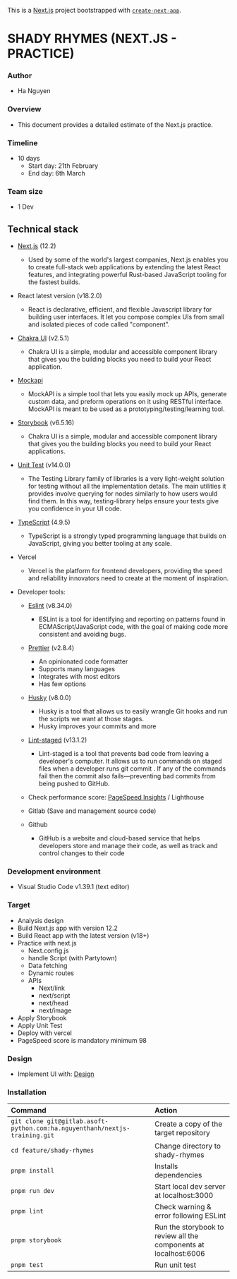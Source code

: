 This is a [Next.js](https://nextjs.org/) project bootstrapped with [`create-next-app`](https://github.com/vercel/next.js/tree/canary/packages/create-next-app).

# SHADY RHYMES (NEXT.JS - PRACTICE)

### Author

- Ha Nguyen

### Overview

- This document provides a detailed estimate of the Next.js practice.

### Timeline

- 10 days
  - Start day: 21th February
  - End day: 6th March

### Team size

- 1 Dev

## Technical stack

- [Next.js](https://nextjs.org/) (12.2)

  - Used by some of the world's largest companies, Next.js enables you to create full-stack web applications by extending the latest React features, and integrating powerful Rust-based JavaScript tooling for the fastest builds.

- React latest version (v18.2.0)

  - React is declarative, efficient, and flexible Javascript library for building user interfaces. It let you compose complex UIs from small and isolated pieces of code called "component".

- [Chakra UI](https://chakra-ui.com/) (v2.5.1)

  - Chakra UI is a simple, modular and accessible component library that gives you the building blocks you need to build your React application.

- [Mockapi](http://mockapi.io/)

  - MockAPI is a simple tool that lets you easily mock up APIs, generate custom data, and preform operations on it using RESTful interface. MockAPI is meant to be used as a prototyping/testing/learning tool.

- [Storybook](https://storybook.js.org/) (v6.5.16)

  - Chakra UI is a simple, modular and accessible component library that gives you the building blocks you need to build your React applications.

- [Unit Test](https://testing-library.com/docs/react-testing-library/intro/) (v14.0.0)

  - The Testing Library family of libraries is a very light-weight solution for testing without all the implementation details. The main utilities it provides involve querying for nodes similarly to how users would find them. In this way, testing-library helps ensure your tests give you confidence in your UI code.

- [TypeScript](https://www.typescriptlang.org/) (4.9.5)

  - TypeScript is a strongly typed programming language that builds on JavaScript, giving you better tooling at any scale.

- Vercel

  - Vercel is the platform for frontend developers, providing the speed and reliability innovators need to create at the moment of inspiration.

- Developer tools:

  - [Eslint](https://eslint.org/docs/latest/user-guide/getting-started) (v8.34.0)

    - ESLint is a tool for identifying and reporting on patterns found in ECMAScript/JavaScript code, with the goal of making code more consistent and avoiding bugs.

  - [Prettier](https://prettier.io/) (v2.8.4)

    - An opinionated code formatter
    - Supports many languages
    - Integrates with most editors
    - Has few options

  - [Husky](https://www.npmjs.com/package/husky) (v8.0.0)

    - Husky is a tool that allows us to easily wrangle Git hooks and run the scripts we want at those stages.
    - Husky improves your commits and more

  - [Lint-staged](https://www.npmjs.com/package/lint-staged) (v13.1.2)

    - Lint-staged is a tool that prevents bad code from leaving a developer's computer. It allows us to run commands on staged files when a developer runs git commit . If any of the commands fail then the commit also fails—preventing bad commits from being pushed to GitHub.

  - Check performance score: [PageSpeed Insights](https://pagespeed.web.dev/) / Lighthouse

  - Gitlab (Save and management source code)

  - Github

    - GitHub is a website and cloud-based service that helps developers store and manage their code, as well as track and control changes to their code

### Development environment

- Visual Studio Code v1.39.1 (text editor)

### Target

- Analysis design
- Build Next.js app with version 12.2
- Build React app with the latest version (v18+)
- Practice with next.js
  - Next.config.js
  - handle Script (with Partytown)
  - Data fetching
  - Dynamic routes
  - APIs
    - Next/link
    - next/script
    - next/head
    - next/image
- Apply Storybook
- Apply Unit Test
- Deploy with vercel
- PageSpeed score is mandatory minimum 98

### Design

- Implement UI with: [Design](<https://www.figma.com/file/OW8qHTWp5H4WUyeHkr2mNr/shady-rhymes-interior-design-landing-page-(Community)?node-id=0%3A1&t=xlj0igo0NzNq18R3-0>)

### Installation

| Command                                                                    | Action                                                           |
| :------------------------------------------------------------------------- | :--------------------------------------------------------------- |
| `git clone git@gitlab.asoft-python.com:ha.nguyenthanh/nextjs-training.git` | Create a copy of the target repository                           |
| `cd feature/shady-rhymes`                                                  | Change directory to shady-rhymes                                 |
| `pnpm install`                                                             | Installs dependencies                                            |
| `pnpm run dev`                                                             | Start local dev server at localhost:3000                         |
| `pnpm lint`                                                                | Check warning & error following ESLint                           |
| `pnpm storybook`                                                           | Run the storybook to review all the components at localhost:6006 |
| `pnpm test`                                                                | Run unit test                                                    |
